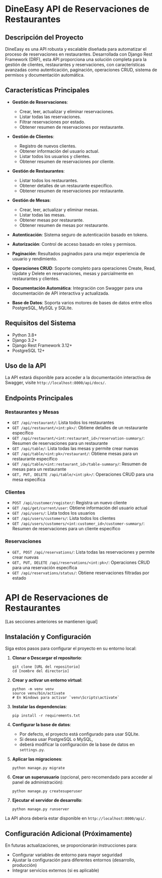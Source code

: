 # DineEasy API de Reservaciones de Restaurantes

## Descripción del Proyecto

DineEasy es una API robusta y escalable diseñada para automatizar el proceso de reservaciones en restaurantes. Desarrollada con Django Rest Framework (DRF), esta API proporciona una solución completa para la gestión de clientes, restaurantes y reservaciones, con características avanzadas como autenticación, paginación, operaciones CRUD, sistema de permisos y documentación automática.



## Características Principales

- **Gestión de Reservaciones**: 
  - Crear, leer, actualizar y eliminar reservaciones.
  - Listar todas las reservaciones.
  - Filtrar reservaciones por estado.
  - Obtener resumen de reservaciones por restaurante.

- **Gestión de Clientes**: 
  - Registro de nuevos clientes.
  - Obtener información del usuario actual.
  - Listar todos los usuarios y clientes.
  - Obtener resumen de reservaciones por cliente.

- **Gestión de Restaurantes**: 
  - Listar todos los restaurantes.
  - Obtener detalles de un restaurante específico.
  - Obtener resumen de reservaciones por restaurante.

- **Gestión de Mesas**:
  - Crear, leer, actualizar y eliminar mesas.
  - Listar todas las mesas.
  - Obtener mesas por restaurante.
  - Obtener resumen de mesas por restaurante.

- **Autenticación**: Sistema seguro de autenticación basado en tokens.

- **Autorización**: Control de acceso basado en roles y permisos.

- **Paginación**: Resultados paginados para una mejor experiencia de usuario y rendimiento.

- **Operaciones CRUD**: Soporte completo para operaciones Create, Read, Update y Delete en reservaciones, mesas y parcialmente en restaurantes y clientes.

- **Documentación Automática**: Integración con Swagger para una documentación de API interactiva y actualizada.

- **Base de Datos**: Soporta varios motores de bases de datos entre ellos PostgreSQL, MySQL y SQLite.



## Requisitos del Sistema

- Python 3.8+
- Django 3.2+
- Django Rest Framework 3.12+
- PostgreSQL 12+

## Uso de la API

La API estará disponible para acceder a la documentación interactiva de Swagger, visite `http://localhost:8000/api/docs/`.

## Endpoints Principales

### Restaurantes y Mesas

- `GET /api/restaurant/`: Lista todos los restaurantes
- `GET /api/restaurant/<int:pk>/`: Obtiene detalles de un restaurante específico
- `GET /api/restaurant/<int:restaurant_id>/reservation-summary/`: Resumen de reservaciones para un restaurante
- `GET /api/table/`: Lista todas las mesas y permite crear nuevas
- `GET /api/table/<int:pk>/restaurant/`: Obtiene mesas para un restaurante específico
- `GET /api/table/<int:restaurant_id>/table-summary/`: Resumen de mesas para un restaurante
- `GET, PUT, DELETE /api/table/<int:pk>/`: Operaciones CRUD para una mesa específica

### Clientes

- `POST /api/customer/register/`: Registra un nuevo cliente
- `GET /api/get/current/user`: Obtiene información del usuario actual
- `GET /api/users/`: Lista todos los usuarios
- `GET /api/users/customers/`: Lista todos los clientes
- `GET /api/users/customers/<int:customer_id>/customer-summary/`: Resumen de reservaciones para un cliente específico

### Reservaciones

- `GET, POST /api/reservations/`: Lista todas las reservaciones y permite crear nuevas
- `GET, PUT, DELETE /api/reservations/<int:pk>/`: Operaciones CRUD para una reservación específica
- `GET /api/reservations/status/`: Obtiene reservaciones filtradas por estado

# API de Reservaciones de Restaurantes

[Las secciones anteriores se mantienen igual]

## Instalación y Configuración

Siga estos pasos para configurar el proyecto en su entorno local:

1. **Clonar o Descargar el repositorio**:
   ```
   git clone [URL del repositorio]
   cd [nombre del directorio]
   ```

2. **Crear y activar un entorno virtual**:
   ```
   python -m venv venv
   source venv/bin/activate  
   # En Windows para activar `venv\Scripts\activate`
   ```

3. **Instalar las dependencias**:
   ```
   pip install -r requirements.txt
   ```

4. **Configurar la base de datos**:
   - Por defecto, el proyecto está configurado para usar SQLite. 
   - Si desea usar PostgreSQL o MySQL,
   - deberá modificar la configuración de la base de datos en `settings.py`.

5. **Aplicar las migraciones**:
   ```
   python manage.py migrate
   ```

6. **Crear un superusuario** (opcional, pero recomendado para acceder al panel de administración):
   ```
   python manage.py createsuperuser
   ```

7. **Ejecutar el servidor de desarrollo**:
   ```
   python manage.py runserver
   ```

La API ahora debería estar disponible en `http://localhost:8000/api/`.

## Configuración Adicional (Próximamente)

En futuras actualizaciones, se proporcionarán instrucciones para:
- Configurar variables de entorno para mayor seguridad
- Ajustar la configuración para diferentes entornos (desarrollo, producción)
- Integrar servicios externos (si es aplicable)

